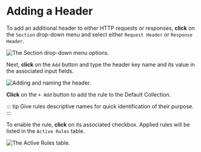# Adding a Header

To add an additional header to either HTTP requests or responses, **click** on the `Section` drop-down menu and select either `Request Header` or `Response Header`.

<img alt="The Section drop-down menu options." src="/_images/match_replace_headers.png" center/>

Next, **click** on the `Add` button and type the header key name and its value in the associated input fields.

<img alt="Adding and naming the header." src="/_images/match_replace_header_add.png" center/>

**Click** on the `+ Add` button to add the rule to the Default Collection.

::: tip
Give rules descriptive names for quick identification of their purpose.
:::

To enable the rule, **click** on its associated checkbox. Applied rules will be listed in the `Active Rules` table.

<img alt="The Active Rules table." src="/_images/match_replace_header_enable.png" center/>
